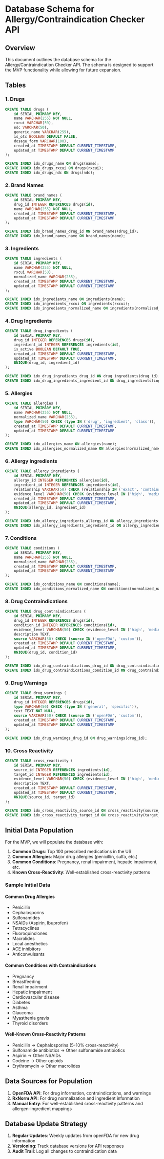 # Database Schema for Allergy/Contraindication Checker API

## Overview

This document outlines the database schema for the Allergy/Contraindication Checker API. The schema is designed to support the MVP functionality while allowing for future expansion.

## Tables

### 1. Drugs

```sql
CREATE TABLE drugs (
    id SERIAL PRIMARY KEY,
    name VARCHAR(255) NOT NULL,
    rxcui VARCHAR(50),
    ndc VARCHAR(50),
    generic_name VARCHAR(255),
    is_otc BOOLEAN DEFAULT FALSE,
    dosage_form VARCHAR(100),
    created_at TIMESTAMP DEFAULT CURRENT_TIMESTAMP,
    updated_at TIMESTAMP DEFAULT CURRENT_TIMESTAMP
);

CREATE INDEX idx_drugs_name ON drugs(name);
CREATE INDEX idx_drugs_rxcui ON drugs(rxcui);
CREATE INDEX idx_drugs_ndc ON drugs(ndc);
```

### 2. Brand Names

```sql
CREATE TABLE brand_names (
    id SERIAL PRIMARY KEY,
    drug_id INTEGER REFERENCES drugs(id),
    name VARCHAR(255) NOT NULL,
    created_at TIMESTAMP DEFAULT CURRENT_TIMESTAMP,
    updated_at TIMESTAMP DEFAULT CURRENT_TIMESTAMP
);

CREATE INDEX idx_brand_names_drug_id ON brand_names(drug_id);
CREATE INDEX idx_brand_names_name ON brand_names(name);
```

### 3. Ingredients

```sql
CREATE TABLE ingredients (
    id SERIAL PRIMARY KEY,
    name VARCHAR(255) NOT NULL,
    rxcui VARCHAR(50),
    normalized_name VARCHAR(255),
    created_at TIMESTAMP DEFAULT CURRENT_TIMESTAMP,
    updated_at TIMESTAMP DEFAULT CURRENT_TIMESTAMP
);

CREATE INDEX idx_ingredients_name ON ingredients(name);
CREATE INDEX idx_ingredients_rxcui ON ingredients(rxcui);
CREATE INDEX idx_ingredients_normalized_name ON ingredients(normalized_name);
```

### 4. Drug Ingredients

```sql
CREATE TABLE drug_ingredients (
    id SERIAL PRIMARY KEY,
    drug_id INTEGER REFERENCES drugs(id),
    ingredient_id INTEGER REFERENCES ingredients(id),
    is_active BOOLEAN DEFAULT TRUE,
    created_at TIMESTAMP DEFAULT CURRENT_TIMESTAMP,
    updated_at TIMESTAMP DEFAULT CURRENT_TIMESTAMP,
    UNIQUE(drug_id, ingredient_id)
);

CREATE INDEX idx_drug_ingredients_drug_id ON drug_ingredients(drug_id);
CREATE INDEX idx_drug_ingredients_ingredient_id ON drug_ingredients(ingredient_id);
```

### 5. Allergies

```sql
CREATE TABLE allergies (
    id SERIAL PRIMARY KEY,
    name VARCHAR(255) NOT NULL,
    normalized_name VARCHAR(255),
    type VARCHAR(50) CHECK (type IN ('drug', 'ingredient', 'class')),
    created_at TIMESTAMP DEFAULT CURRENT_TIMESTAMP,
    updated_at TIMESTAMP DEFAULT CURRENT_TIMESTAMP
);

CREATE INDEX idx_allergies_name ON allergies(name);
CREATE INDEX idx_allergies_normalized_name ON allergies(normalized_name);
```

### 6. Allergy Ingredients

```sql
CREATE TABLE allergy_ingredients (
    id SERIAL PRIMARY KEY,
    allergy_id INTEGER REFERENCES allergies(id),
    ingredient_id INTEGER REFERENCES ingredients(id),
    relationship VARCHAR(50) CHECK (relationship IN ('exact', 'contains', 'cross_reactive')),
    evidence_level VARCHAR(50) CHECK (evidence_level IN ('high', 'medium', 'low')),
    created_at TIMESTAMP DEFAULT CURRENT_TIMESTAMP,
    updated_at TIMESTAMP DEFAULT CURRENT_TIMESTAMP,
    UNIQUE(allergy_id, ingredient_id)
);

CREATE INDEX idx_allergy_ingredients_allergy_id ON allergy_ingredients(allergy_id);
CREATE INDEX idx_allergy_ingredients_ingredient_id ON allergy_ingredients(ingredient_id);
```

### 7. Conditions

```sql
CREATE TABLE conditions (
    id SERIAL PRIMARY KEY,
    name VARCHAR(255) NOT NULL,
    normalized_name VARCHAR(255),
    created_at TIMESTAMP DEFAULT CURRENT_TIMESTAMP,
    updated_at TIMESTAMP DEFAULT CURRENT_TIMESTAMP
);

CREATE INDEX idx_conditions_name ON conditions(name);
CREATE INDEX idx_conditions_normalized_name ON conditions(normalized_name);
```

### 8. Drug Contraindications

```sql
CREATE TABLE drug_contraindications (
    id SERIAL PRIMARY KEY,
    drug_id INTEGER REFERENCES drugs(id),
    condition_id INTEGER REFERENCES conditions(id),
    evidence_level VARCHAR(50) CHECK (evidence_level IN ('high', 'medium', 'low')),
    description TEXT,
    source VARCHAR(50) CHECK (source IN ('openFDA', 'custom')),
    created_at TIMESTAMP DEFAULT CURRENT_TIMESTAMP,
    updated_at TIMESTAMP DEFAULT CURRENT_TIMESTAMP,
    UNIQUE(drug_id, condition_id)
);

CREATE INDEX idx_drug_contraindications_drug_id ON drug_contraindications(drug_id);
CREATE INDEX idx_drug_contraindications_condition_id ON drug_contraindications(condition_id);
```

### 9. Drug Warnings

```sql
CREATE TABLE drug_warnings (
    id SERIAL PRIMARY KEY,
    drug_id INTEGER REFERENCES drugs(id),
    type VARCHAR(50) CHECK (type IN ('general', 'specific')),
    text TEXT NOT NULL,
    source VARCHAR(50) CHECK (source IN ('openFDA', 'custom')),
    created_at TIMESTAMP DEFAULT CURRENT_TIMESTAMP,
    updated_at TIMESTAMP DEFAULT CURRENT_TIMESTAMP
);

CREATE INDEX idx_drug_warnings_drug_id ON drug_warnings(drug_id);
```

### 10. Cross Reactivity

```sql
CREATE TABLE cross_reactivity (
    id SERIAL PRIMARY KEY,
    source_id INTEGER REFERENCES ingredients(id),
    target_id INTEGER REFERENCES ingredients(id),
    evidence_level VARCHAR(50) CHECK (evidence_level IN ('high', 'medium', 'low')),
    description TEXT,
    created_at TIMESTAMP DEFAULT CURRENT_TIMESTAMP,
    updated_at TIMESTAMP DEFAULT CURRENT_TIMESTAMP,
    UNIQUE(source_id, target_id)
);

CREATE INDEX idx_cross_reactivity_source_id ON cross_reactivity(source_id);
CREATE INDEX idx_cross_reactivity_target_id ON cross_reactivity(target_id);
```

## Initial Data Population

For the MVP, we will populate the database with:

1. **Common Drugs**: Top 100 prescribed medications in the US
2. **Common Allergies**: Major drug allergies (penicillin, sulfa, etc.)
3. **Common Conditions**: Pregnancy, renal impairment, hepatic impairment, etc.
4. **Known Cross-Reactivity**: Well-established cross-reactivity patterns

### Sample Initial Data

#### Common Drug Allergies
- Penicillin
- Cephalosporins
- Sulfonamides
- NSAIDs (Aspirin, Ibuprofen)
- Tetracyclines
- Fluoroquinolones
- Macrolides
- Local anesthetics
- ACE inhibitors
- Anticonvulsants

#### Common Conditions with Contraindications
- Pregnancy
- Breastfeeding
- Renal impairment
- Hepatic impairment
- Cardiovascular disease
- Diabetes
- Asthma
- Glaucoma
- Myasthenia gravis
- Thyroid disorders

#### Well-Known Cross-Reactivity Patterns
- Penicillin → Cephalosporins (5-10% cross-reactivity)
- Sulfonamide antibiotics → Other sulfonamide antibiotics
- Aspirin → Other NSAIDs
- Codeine → Other opioids
- Erythromycin → Other macrolides

## Data Sources for Population

1. **OpenFDA API**: For drug information, contraindications, and warnings
2. **RxNorm API**: For drug normalization and ingredient information
3. **Manual Entry**: For well-established cross-reactivity patterns and allergen-ingredient mappings

## Database Update Strategy

1. **Regular Updates**: Weekly updates from openFDA for new drug information
2. **Versioning**: Track database versions for API responses
3. **Audit Trail**: Log all changes to contraindication data
